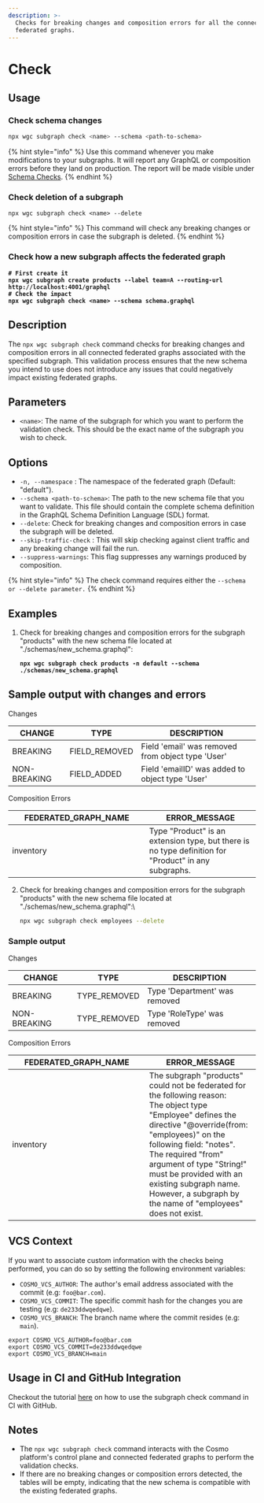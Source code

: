 ```yaml
---
description: >-
  Checks for breaking changes and composition errors for all the connected
  federated graphs.
---
```


# Check

## Usage

### Check schema changes

```bash
npx wgc subgraph check <name> --schema <path-to-schema>
```

{% hint style="info" %}
Use this command whenever you make modifications to your subgraphs. It will report any GraphQL or composition errors before they land on production. The report will be made visible under [Schema Checks](../../studio/schema-checks.md).
{% endhint %}

### Check deletion of a subgraph

```
npx wgc subgraph check <name> --delete
```

{% hint style="info" %}
This command will check any breaking changes or composition errors in case the subgraph is deleted.
{% endhint %}

### Check how a new subgraph affects the federated graph

<pre class="language-bash"><code class="lang-bash"><strong># First create it
</strong><strong>npx wgc subgraph create products --label team=A --routing-url http://localhost:4001/graphql
</strong><strong># Check the impact
</strong><strong>npx wgc subgraph check &#x3C;name> --schema schema.graphql
</strong></code></pre>

## Description

The `npx wgc subgraph check` command checks for breaking changes and composition errors in all connected federated graphs associated with the specified subgraph. This validation process ensures that the new schema you intend to use does not introduce any issues that could negatively impact existing federated graphs.

## Parameters

* `<name>`: The name of the subgraph for which you want to perform the validation check. This should be the exact name of the subgraph you wish to check.

## Options

* `-n, --namespace` : The namespace of the federated graph (Default: "default").
* `--schema <path-to-schema>`: The path to the new schema file that you want to validate. This file should contain the complete schema definition in the GraphQL Schema Definition Language (SDL) format.
* `--delete`: Check for breaking changes and composition errors in case the subgraph will be deleted.
* `--skip-traffic-check` : This will skip checking against client traffic and any breaking change will fail the run.
* `--suppress-warnings`: This flag suppresses any warnings produced by composition.

{% hint style="info" %}
The check command requires either the `--schema or --delete parameter.`
{% endhint %}

## Examples

1.  Check for breaking changes and composition errors for the subgraph "products" with the new schema file located at "./schemas/new\_schema.graphql":

    <pre class="language-sh"><code class="lang-sh"><strong>npx wgc subgraph check products -n default --schema ./schemas/new_schema.graphql
    </strong></code></pre>

## Sample output with changes and errors

Changes

| CHANGE       | TYPE           | DESCRIPTION                                       |
| ------------ | -------------- | ------------------------------------------------- |
| BREAKING     | FIELD\_REMOVED | Field 'email' was removed from object type 'User' |
| NON-BREAKING | FIELD\_ADDED   | Field 'emailID' was added to object type 'User'   |

Composition Errors

<table><thead><tr><th width="263">FEDERATED_GRAPH_NAME</th><th>ERROR_MESSAGE</th></tr></thead><tbody><tr><td>inventory</td><td>Type "Product" is an extension type, but there is no type definition for "Product" in any subgraphs.</td></tr></tbody></table>

2.  Check for breaking changes and composition errors for the subgraph "products" with the new schema file located at "./schemas/new\_schema.graphql":\


    ```sh
    npx wgc subgraph check employees --delete
    ```



### Sample output

Changes

| CHANGE       | TYPE          | DESCRIPTION                   |
| ------------ | ------------- | ----------------------------- |
| BREAKING     | TYPE\_REMOVED | Type 'Department' was removed |
| NON-BREAKING | TYPE\_REMOVED | Type 'RoleType' was removed   |

Composition Errors

<table><thead><tr><th width="263">FEDERATED_GRAPH_NAME</th><th>ERROR_MESSAGE</th></tr></thead><tbody><tr><td>inventory</td><td>The subgraph "products" could not be federated for the following reason:<br>The object type "Employee" defines the directive "@override(from: "employees)" on the following field: "notes".<br>The required "from" argument of type "String!" must be provided with an existing subgraph name.<br>However, a subgraph by the name of "employees" does not exist.</td></tr></tbody></table>

## VCS Context

If you want to associate custom information with the checks being performed, you can do so by setting the following environment variables:

* `COSMO_VCS_AUTHOR`: The author's email address associated with the commit (e.g: `foo@bar.com`).
* `COSMO_VCS_COMMIT`: The specific commit hash for the changes you are testing (e.g: `de233ddwqedqwe`).
* `COSMO_VCS_BRANCH`: The branch name where the commit resides (e.g: `main`).

```
export COSMO_VCS_AUTHOR=foo@bar.com
export COSMO_VCS_COMMIT=de233ddwqedqwe
export COSMO_VCS_BRANCH=main
```

## Usage in CI and GitHub Integration

Checkout the tutorial [here](../../tutorial/pr-based-workflow-for-federation.md) on how to use the subgraph check command in CI with GitHub.

## Notes

* The `npx wgc subgraph check` command interacts with the Cosmo platform's control plane and connected federated graphs to perform the validation checks.
* If there are no breaking changes or composition errors detected, the tables will be empty, indicating that the new schema is compatible with the existing federated graphs.
